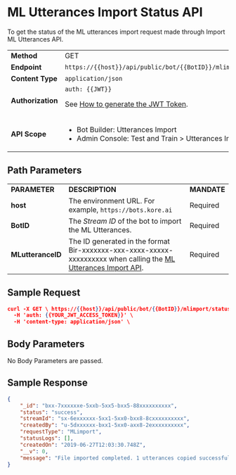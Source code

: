 # **ML Utterances Import Status API**

To get the status of the ML utterances import request made through Import ML Utterances API.


<table>
  <tr>
   <td><strong>Method</strong>
   </td>
   <td>GET
   </td>
  </tr>
  <tr>
   <td><strong>Endpoint</strong>
   </td>
   <td><code>https://{{host}}/api/public/bot/{{BotID}}/mlimport/status/{{MLutteranceID}}</code>
   </td>
  </tr>
  <tr>
   <td><strong>Content Type</strong>
   </td>
   <td><code>application/json</code>
   </td>
  </tr>
  <tr>
   <td><strong>Authorization</strong>
   </td>
   <td><code>auth: {{JWT}}</code>
<p>
See <a href="https://developer.kore.ai/docs/bots/api-guide/apis/#Generating_the_JWT_Token">How to generate the JWT Token</a>.
   </td>
  </tr>
  <tr>
   <td><strong>API Scope</strong>
   </td>
   <td>
<ul>

<li>Bot Builder: Utterances Import

<li>Admin Console: Test and Train > Utterances Import
</li>
</ul>
   </td>
  </tr>
</table>


 


## Path Parameters


<table>
  <tr>
   <td><strong>PARAMETER</strong>
   </td>
   <td><strong>DESCRIPTION</strong>
   </td>
   <td><strong>MANDATE</strong>
   </td>
  </tr>
  <tr>
   <td><strong>host</strong>
   </td>
   <td>The environment URL. For example, <code>https://bots.kore.ai</code>
   </td>
   <td>Required
   </td>
  </tr>
  <tr>
   <td><strong>BotID</strong>
   </td>
   <td>The <em>Stream ID</em> of the bot to import the ML Utterances.
   </td>
   <td>Required
   </td>
  </tr>
  <tr>
   <td><strong>MLutteranceID</strong>
   </td>
   <td>The ID generated in the format Bir-xxxxxxx-xxx-xxxx-xxxxx-xxxxxxxxxx when calling the <a href="https://developer.kore.ai/docs/bots/api-guide/ml-utterances-import-api/">ML Utterances Import API</a>.
   </td>
   <td>Required
   </td>
  </tr>
</table>


 


## Sample Request


```json
curl -X GET \ https://{{host}}/api/public/bot/{{BotID}}/mlimport/status/{{MLutteranceID}} \
  -H 'auth: {{YOUR_JWT_ACCESS_TOKEN}}' \
  -H 'content-type: application/json' \
```


 


## Body Parameters

No Body Parameters are passed.

 


## Sample Response


```json
{
    "_id": "bxx-7xxxxxxe-5xxb-5xx5-bxx5-88xxxxxxxxxx",
    "status": "success",
    "streamId": "sx-6exxxxxx-5xx1-5xx0-bxx8-8cxxxxxxxxxx",
    "createdBy": "u-5dxxxxxx-bxx1-5xx0-axx8-2exxxxxxxxxx",
    "requestType": "MLimport",
    "statusLogs": [],
    "createdOn": "2019-06-27T12:03:30.748Z",
    "__v": 0,
    "message": "File imported completed. 1 utterances copied successfully"
}

